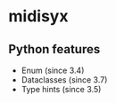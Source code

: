 # midisyx

## Python features

- Enum (since 3.4)
- Dataclasses (since 3.7)
- Type hints (since 3.5)

